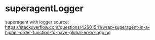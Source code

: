 # superagentLogger
superagent with logger
source: https://stackoverflow.com/questions/42601541/wrap-superagent-in-a-higher-order-function-to-have-global-error-logging
